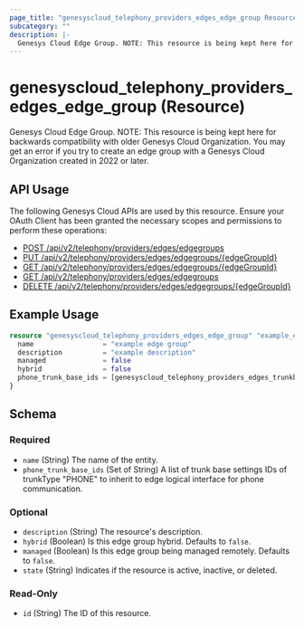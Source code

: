 ```yaml
---
page_title: "genesyscloud_telephony_providers_edges_edge_group Resource - terraform-provider-genesyscloud"
subcategory: ""
description: |-
  Genesys Cloud Edge Group. NOTE: This resource is being kept here for backwards compatibility with older Genesys Cloud Organization. You may get an error if you try to create an edge group with a Genesys Cloud Organization created in 2022 or later.
---
```

# genesyscloud_telephony_providers_edges_edge_group (Resource)

Genesys Cloud Edge Group. NOTE: This resource is being kept here for backwards compatibility with older Genesys Cloud Organization. You may get an error if you try to create an edge group with a Genesys Cloud Organization created in 2022 or later.

## API Usage
The following Genesys Cloud APIs are used by this resource. Ensure your OAuth Client has been granted the necessary scopes and permissions to perform these operations:

* [POST /api/v2/telephony/providers/edges/edgegroups](https://developer.genesys.cloud/api/rest/v2/telephonyprovidersedge/#post-api-v2-telephony-providers-edges-edgegroups)
* [PUT /api/v2/telephony/providers/edges/edgegroups/{edgeGroupId}](https://developer.genesys.cloud/api/rest/v2/telephonyprovidersedge/#put-api-v2-telephony-providers-edges-edgegroups--edgeGroupId-)
* [GET /api/v2/telephony/providers/edges/edgegroups/{edgeGroupId}](https://developer.genesys.cloud/api/rest/v2/telephonyprovidersedge/#get-api-v2-telephony-providers-edges-edgegroups--edgeGroupId-)
* [GET /api/v2/telephony/providers/edges/edgegroups](https://developer.genesys.cloud/api/rest/v2/telephonyprovidersedge/#get-api-v2-telephony-providers-edges-edgegroups)
* [DELETE /api/v2/telephony/providers/edges/edgegroups/{edgeGroupId}](https://developer.genesys.cloud/api/rest/v2/telephonyprovidersedge/#delete-api-v2-telephony-providers-edges-edgegroups--edgeGroupId-)

## Example Usage

```terraform
resource "genesyscloud_telephony_providers_edges_edge_group" "example_edge_group" {
  name                 = "example edge group"
  description          = "example description"
  managed              = false
  hybrid               = false
  phone_trunk_base_ids = [genesyscloud_telephony_providers_edges_trunkbasesettings.example_trunkbasesettings.id]
}
```

<!-- schema generated by tfplugindocs -->
## Schema

### Required

- `name` (String) The name of the entity.
- `phone_trunk_base_ids` (Set of String) A list of trunk base settings IDs of trunkType "PHONE" to inherit to edge logical interface for phone communication.

### Optional

- `description` (String) The resource's description.
- `hybrid` (Boolean) Is this edge group hybrid. Defaults to `false`.
- `managed` (Boolean) Is this edge group being managed remotely. Defaults to `false`.
- `state` (String) Indicates if the resource is active, inactive, or deleted.

### Read-Only

- `id` (String) The ID of this resource.

